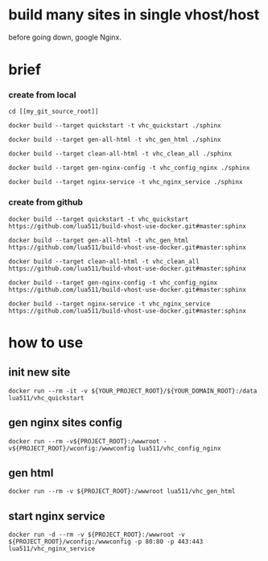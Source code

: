 # build many sites in single vhost/host

before going down, google Nginx.

# brief


### create from local

```
cd [[my_git_source_root]]

docker build --target quickstart -t vhc_quickstart ./sphinx

docker build --target gen-all-html -t vhc_gen_html ./sphinx

docker build --target clean-all-html -t vhc_clean_all ./sphinx

docker build --target gen-nginx-config -t vhc_config_nginx ./sphinx

docker build --target nginx-service -t vhc_nginx_service ./sphinx

```

### create from github

```
docker build --target quickstart -t vhc_quickstart https://github.com/lua511/build-vhost-use-docker.git#master:sphinx

docker build --target gen-all-html -t vhc_gen_html https://github.com/lua511/build-vhost-use-docker.git#master:sphinx

docker build --target clean-all-html -t vhc_clean_all https://github.com/lua511/build-vhost-use-docker.git#master:sphinx

docker build --target gen-nginx-config -t vhc_config_nginx https://github.com/lua511/build-vhost-use-docker.git#master:sphinx

docker build --target nginx-service -t vhc_nginx_service https://github.com/lua511/build-vhost-use-docker.git#master:sphinx
```

# how to use

## init new site

```
docker run --rm -it -v ${YOUR_PROJECT_ROOT}/${YOUR_DOMAIN_ROOT}:/data lua511/vhc_quickstart

```

## gen nginx sites config

```
docker run --rm -v${PROJECT_ROOT}:/wwwroot -v${PROJECT_ROOT}/wconfig:/wwwconfig lua511/vhc_config_nginx
```

## gen html

```
docker run --rm -v ${PROJECT_ROOT}:/wwwroot lua511/vhc_gen_html
```

## start nginx service

```
docker run -d --rm -v ${PROJECT_ROOT}:/wwwroot -v ${PROJECT_ROOT}/wconfig:/wwwconfig -p 80:80 -p 443:443 lua511/vhc_nginx_service
```